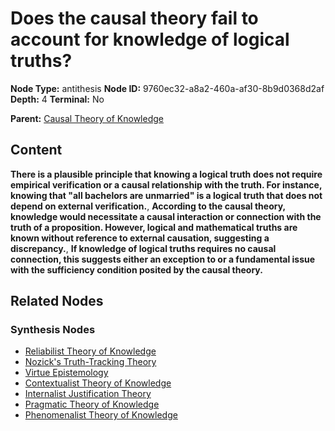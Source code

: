 # Does the causal theory fail to account for knowledge of logical truths?

**Node Type:** antithesis
**Node ID:** 9760ec32-a8a2-460a-af30-8b9d0368d2af
**Depth:** 4
**Terminal:** No

**Parent:** [Causal Theory of Knowledge](causal-theory-of-knowledge-synthesis-575e425c-05f3-4f4f-9e43-bc1b3a501759.md)

## Content

**There is a plausible principle that knowing a logical truth does not require empirical verification or a causal relationship with the truth. For instance, knowing that "all bachelors are unmarried" is a logical truth that does not depend on external verification.**, **According to the causal theory, knowledge would necessitate a causal interaction or connection with the truth of a proposition. However, logical and mathematical truths are known without reference to external causation, suggesting a discrepancy.**, **If knowledge of logical truths requires no causal connection, this suggests either an exception to or a fundamental issue with the sufficiency condition posited by the causal theory.**

## Related Nodes

### Synthesis Nodes

- [Reliabilist Theory of Knowledge](reliabilist-theory-of-knowledge-synthesis-543f9426-2a0e-4a84-8851-960888062ddc.md)
- [Nozick's Truth-Tracking Theory](nozicks-truth-tracking-theory-synthesis-5aa2acab-50fc-4e67-9ad5-acd30bf02050.md)
- [Virtue Epistemology](virtue-epistemology-synthesis-4dc218b9-1ac8-4aec-a3f9-58cdcb521c7f.md)
- [Contextualist Theory of Knowledge](contextualist-theory-of-knowledge-synthesis-2689385a-1dc6-4f33-b7fc-e24106649b07.md)
- [Internalist Justification Theory](internalist-justification-theory-synthesis-94723174-3fab-4928-879f-683b60496770.md)
- [Pragmatic Theory of Knowledge](pragmatic-theory-of-knowledge-synthesis-4dccd17b-294b-47f6-9682-964cb1c7ebcd.md)
- [Phenomenalist Theory of Knowledge](phenomenalist-theory-of-knowledge-synthesis-4ff87f9c-c081-4448-8eaa-3c8e799648bc.md)
